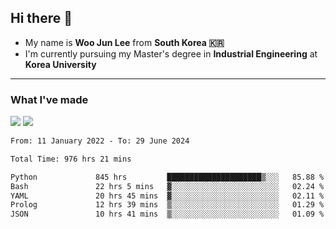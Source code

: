 ## Hi there 👋

- My name is **Woo Jun Lee** from **South Korea 🇰🇷**
- I'm currently pursuing my Master's degree in **Industrial Engineering** at **Korea University**

---

### What I've made

<a href="https://share.streamlit.io/tomtom1103/kuiai_hackathon_2022/main/JL_app.py"><img src="https://img.shields.io/badge/Journey Lee-161B22?style=for-the-badge&logo=streamlit&logoColor=FF4B4B"/></a> <a href="https://jeon-100.github.io/Dangzang/"><img src="https://img.shields.io/badge/당신을 위한 장학금, 당장!-161B22?style=for-the-badge&logo=react&logoColor=#61DAFB"/></a>

<!--START_SECTION:waka-->

```txt
From: 11 January 2022 - To: 29 June 2024

Total Time: 976 hrs 21 mins

Python             845 hrs         █████████████████████▒░░░   85.88 %
Bash               22 hrs 5 mins   ▓░░░░░░░░░░░░░░░░░░░░░░░░   02.24 %
YAML               20 hrs 45 mins  ▓░░░░░░░░░░░░░░░░░░░░░░░░   02.11 %
Prolog             12 hrs 39 mins  ▒░░░░░░░░░░░░░░░░░░░░░░░░   01.29 %
JSON               10 hrs 41 mins  ▒░░░░░░░░░░░░░░░░░░░░░░░░   01.09 %
```

<!--END_SECTION:waka-->
